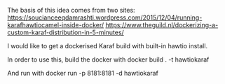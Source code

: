 The basis of this idea comes from two sites:
https://soucianceeqdamrashti.wordpress.com/2015/12/04/running-karafhawtiocamel-inside-docker/
https://www.theguild.nl/dockerizing-a-custom-karaf-distribution-in-5-minutes/

I would like to get a dockerised Karaf build with built-in hawtio install.

In order to use this, build the docker with 
docker build . -t hawtiokaraf

And run with
docker run -p 8181:8181 -d hawtiokaraf

